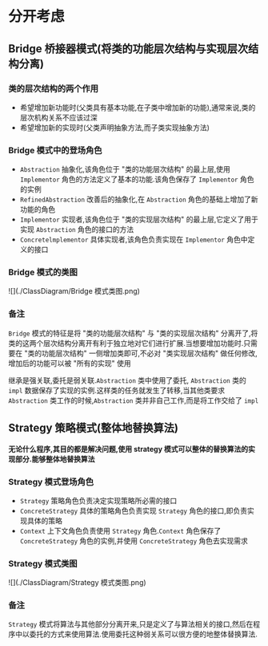 # 分开考虑

## Bridge 桥接器模式(将类的功能层次结构与实现层次结构分离)

### 类的层次结构的两个作用

* 希望增加新功能时(父类具有基本功能,在子类中增加新的功能),通常来说,类的层次机构关系不应该过深
* 希望增加新的实现时(父类声明抽象方法,而子类实现抽象方法)

### Bridge 模式中的登场角色

* `Abstraction` 抽象化,该角色位于 "类的功能层次结构" 的最上层,使用 `Implementor` 角色的方法定义了基本的功能.该角色保存了 `Implementor` 角色的实例
* `RefinedAbstraction` 改善后的抽象化,在 `Abstraction` 角色的基础上增加了新功能的角色
* `Implementor` 实现者,该角色位于 "类的实现层次结构" 的最上层,它定义了用于实现 `Abstraction` 角色的接口的方法
* `Concretelmplementor` 具体实现者,该角色负责实现在 `Implementor` 角色中定义的接口

### Bridge 模式的类图

![](./ClassDiagram/Bridge 模式类图.png)

### 备注

`Bridge` 模式的特征是将 "类的功能层次结构" 与 "类的实现层次结构" 分离开了,将类的这两个层次结构分离开有利于独立地对它们进行扩展.当想要增加功能时.只需要在 "类的功能层次结构" 一侧增加类即可,不必对 "类实现层次结构" 做任何修改,增加后的功能可以被 "所有的实现" 使用

继承是强关联,委托是弱关联.`Abstraction` 类中使用了委托, `Abstraction` 类的 `impl` 数据保存了实现的实例.这样类的任务就发生了转移,当其他类要求 `Abstraction` 类工作的时候,`Abstraction` 类并非自己工作,而是将工作交给了 `impl` 

## Strategy 策略模式(整体地替换算法)

__无论什么程序,其目的都是解决问题,使用 strategy 模式可以整体的替换算法的实现部分.能够整体地替换算法__

### Strategy 模式登场角色

* `Strategy` 策略角色负责决定实现策略所必需的接口
* `ConcreteStrategy` 具体的策略角色负责实现 `Strategy`  角色的接口,即负责实现具体的策略
* `Context` 上下文角色负责使用 `Strategy` 角色.`Context` 角色保存了 `ConcreteStrategy` 角色的实例,并使用 `ConcreteStrategy` 角色去实现需求

### Strategy 模式类图

![](./ClassDiagram/Strategy 模式类图.png)

### 备注

`Strategy` 模式将算法与其他部分分离开来,只是定义了与算法相关的接口,然后在程序中以委托的方式来使用算法.使用委托这种弱关系可以很方便的地整体替换算法.